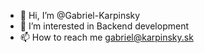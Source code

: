 - 👋 Hi, I’m @Gabriel-Karpinsky
- 👀 I’m interested in Backend development
- 📫 How to reach me gabriel@karpinsky.sk

<!---
Gabriel-Karpinsky/Gabriel-Karpinsky is a ✨ special ✨ repository because its `README.md` (this file) appears on your GitHub profile.
You can click the Preview link to take a look at your changes.
--->
